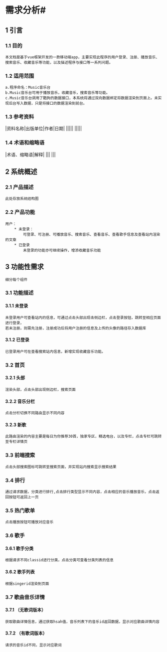 # 需求分析#
## 1 引言
### 1.1 目的
	本文档是基于vue框架开发的一款移动端app，主要实现此程序的用户登录、注册、播放音乐、
	搜索音乐、收藏音乐等功能，以及描述程序与接口等一系列问题。
### 1.2 适用范围
	a.程序命名：Music音乐台
	b.Music音乐台可用于播放音乐，收藏音乐，搜索音乐等功能。
	c.Music音乐台调用了酷狗的数据接口，本系统将通过双向数据绑定将数据渲染到页面上。未实现后台写入数据，只是将接口的数据渲染到前台。
### 1.3 参考资料
 |资料名称|出版单位|作者|日期|
 |||||
 |||||
### 1.4 术语和缩略语
 |术语、缩略语|解释|
 |||
 |||
## 2 系统概述
### 2.1 产品描述
	此处存放系统结构图
	
### 2.2 产品功能
	用户：
		* 未登录：
			可登录、可注册、可播放音乐、搜索音乐、查看音乐、查看歌手信息及查看站内渲染的文章
		* 已登录
			未登录的功能亦可继续操作，增添收藏音乐功能
## 3 功能性需求
	细分每个组件
### 3.1 功能描述
#### 3.1.1 未登录
	未登录用户可查看站内的信息，可通过点击头部出现击侧边栏，点击登录按钮，跳转至相应页面进行登录，
	若未注册，则需先注册，注册成功后将用户注册的信息及上传的头像的路径存入数据库
#### 3.1.2 已登录
	已登录用户可在查看搜索站内信息，新增实现收藏音乐功能。
### 3.2 首页
#### 3.2.1 头部
	渲染头部，点击头部出现侧边栏，搜索页面
#### 3.2.2 音乐分栏
	点击分栏切换不同路由显示不同内容
#### 3.2.3 新歌
	此路由渲染的内容主要是每日为你推荐30首，独家专区，精选电台，以及专栏，点击专栏可跳转至专栏详情页
### 3.3 前端搜索
	点击头部搜索图标可跳转至搜索页面，并实现站内搜索显示搜索结果
### 3.4 排行
	通过请求数据，分类进行排行,点击排行类型显示不同内容，点击相应的音乐播放音乐，点击返回按钮可返回上一页
### 3.5 热门歌单
	点击播放按钮可播放对应音乐
### 3.6 歌手
#### 3.6.1 歌手分类
	根据请求不同classid进行分类，点击分类可查看分类列表的信息
#### 3.6.2 歌手列表
	根据singerid渲染到页面
### 3.7 歌曲音乐详情
#### 3.7.1 （无歌词版本）
	获取歌曲详情信息，通过获取hsah值，音乐列表下的音乐id返回数据，显示对应歌曲详情内容
#### 3.7.2 （有歌词版本）
	请求的音乐id不同，显示对应歌词

